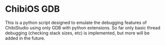 # ChibiOS GDB

This is a python script designed to emulate the debugging features of
ChibiStudio using only GDB with python extensions. So far only basic thread
debugging (checking stack sizes, etc) is implemented, but more will be
added in the future.

